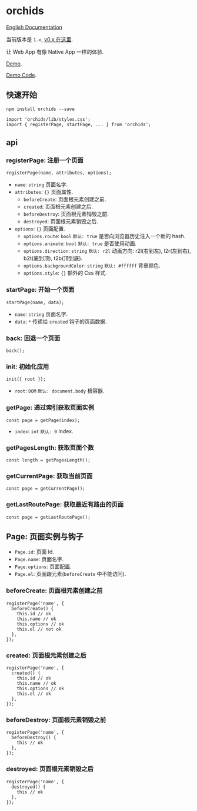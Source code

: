 # orchids

[English Documentation](./README.en.md)

当前版本是 `1.x`, [v0.x 在这里](https://github.com/senntyou/orchids/tree/0.x).

让 Web App 有像 Native App 一样的体验.

[Demo](http://senntyou.github.io/orchids/).

[Demo Code](./view/demo).

## 快速开始

```
npm install orchids --save

import 'orchids/lib/styles.css';
import { registerPage, startPage, ... } from 'orchids';
```

## api

### registerPage: 注册一个页面

```
registerPage(name, attributes, options);
```

- `name`: `string` 页面名字.
- `attributes`: `{}` 页面属性.
  - `beforeCreate`: 页面根元素创建之前.
  - `created`: 页面根元素创建之后.
  - `beforeDestroy`: 页面根元素销毁之前.
  - `destroyed`: 页面根元素销毁之后.
- `options`: `{}` 页面配置.
  - `options.route`: `bool` `默认: true` 是否向浏览器历史注入一个新的 hash.
  - `options.animate`: `bool` `默认: true` 是否使用动画.
  - `options.direction`: `string` `默认: r2l` 动画方向: r2l(右到左), l2r(左到右), b2t(底到顶), t2b(顶到底).
  - `options.backgroundColor`: `string` `默认: #ffffff` 背景颜色.
  - `options.style`: `{}` 额外的 Css 样式.

### startPage: 开始一个页面

```
startPage(name, data);
```

- `name`: `string` 页面名字.
- `data`: `*` 传递给 `created` 钩子的页面数据.

### back: 回退一个页面

```
back();
```

### init: 初始化应用

```
init({ root });
```

- `root`: `DOM` `默认: document.body` 根容器.

### getPage: 通过索引获取页面实例

```
const page = getPage(index);
```

- `index`: `int` `默认: 0` Index.

### getPagesLength: 获取页面个数

```
const length = getPagesLength();
```

### getCurrentPage: 获取当前页面

```
const page = getCurrentPage();
```

### getLastRoutePage: 获取最近有路由的页面

```
const page = getLastRoutePage();
```

## Page: 页面实例与钩子

- `Page.id`: 页面 Id.
- `Page.name`: 页面名字.
- `Page.options`: 页面配置.
- `Page.el`: 页面跟元素(`beforeCreate` 中不能访问).

### beforeCreate: 页面根元素创建之前

```
registerPage('name', {
  beforeCreate() {
    this.id // ok
    this.name // ok
    this.options // ok
    this.el // not ok
  },
});
```

### created: 页面根元素创建之后

```
registerPage('name', {
  created() {
    this.id // ok
    this.name // ok
    this.options // ok
    this.el // ok
  },
});
```

### beforeDestroy: 页面根元素销毁之前

```
registerPage('name', {
  beforeDestroy() {
    this // ok
  },
});
```

### destroyed: 页面根元素销毁之后

```
registerPage('name', {
  destroyed() {
    this // ok
  },
});
```
